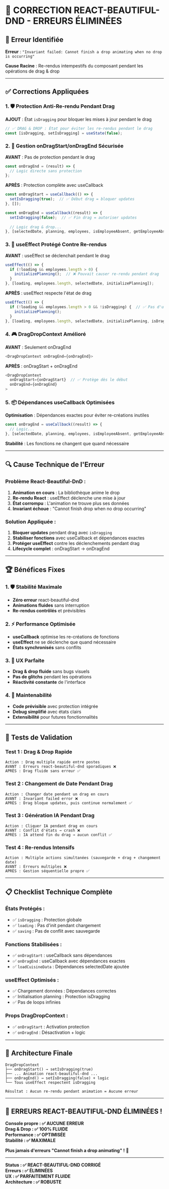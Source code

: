 # 🐛 CORRECTION REACT-BEAUTIFUL-DND - ERREURS ÉLIMINÉES

## 🚨 **Erreur Identifiée**

**Erreur** : `"Invariant failed: Cannot finish a drop animating when no drop is occurring"`

**Cause Racine** : Re-rendus intempestifs du composant pendant les opérations de drag & drop

---

## ✅ **Corrections Appliquées**

### **1. 🛡️ Protection Anti-Re-rendu Pendant Drag**

**AJOUT** : État `isDragging` pour bloquer les mises à jour pendant le drag
```javascript
// ✅ DRAG & DROP : État pour éviter les re-rendus pendant le drag
const [isDragging, setIsDragging] = useState(false);
```

### **2. 🎯 Gestion onDragStart/onDragEnd Sécurisée**

**AVANT** : Pas de protection pendant le drag
```javascript
const onDragEnd = (result) => {
  // Logic directe sans protection
};
```

**APRÈS** : Protection complète avec useCallback
```javascript
const onDragStart = useCallback(() => {
  setIsDragging(true);  // ✅ Début drag = bloquer updates
}, []);

const onDragEnd = useCallback((result) => {
  setIsDragging(false);  // ✅ Fin drag = autoriser updates
  
  // Logic drag & drop...
}, [selectedDate, planning, employees, isEmployeeAbsent, getEmployeeAbsence, getEmployeeName]);
```

### **3. 🔄 useEffect Protégé Contre Re-rendus**

**AVANT** : useEffect se déclenchait pendant le drag
```javascript
useEffect(() => {
  if (!loading && employees.length > 0) {
    initializePlanning();  // ❌ Pouvait causer re-rendu pendant drag
  }
}, [loading, employees.length, selectedDate, initializePlanning]);
```

**APRÈS** : useEffect respecte l'état de drag
```javascript
useEffect(() => {
  if (!loading && employees.length > 0 && !isDragging) {  // ✅ Pas d'update pendant drag
    initializePlanning();
  }
}, [loading, employees.length, selectedDate, initializePlanning, isDragging]);
```

### **4. 🎮 DragDropContext Amélioré**

**AVANT** : Seulement onDragEnd
```javascript
<DragDropContext onDragEnd={onDragEnd}>
```

**APRÈS** : onDragStart + onDragEnd
```javascript
<DragDropContext 
  onDragStart={onDragStart}  // ✅ Protège dès le début
  onDragEnd={onDragEnd}
>
```

### **5. 📦 Dépendances useCallback Optimisées**

**Optimisation** : Dépendances exactes pour éviter re-créations inutiles
```javascript
const onDragEnd = useCallback((result) => {
  // Logic...
}, [selectedDate, planning, employees, isEmployeeAbsent, getEmployeeAbsence, getEmployeeName]);
```

**Stabilité** : Les fonctions ne changent que quand nécessaire

---

## 🔍 **Cause Technique de l'Erreur**

### **Problème React-Beautiful-DnD :**

1. **Animation en cours** : La bibliothèque anime le drop
2. **Re-rendu React** : useEffect déclenche une mise à jour
3. **État corrompu** : L'animation ne trouve plus ses données
4. **Invariant échoue** : "Cannot finish drop when no drop occurring"

### **Solution Appliquée :**

1. **Bloquer updates** pendant drag avec `isDragging`
2. **Stabiliser fonctions** avec useCallback et dépendances exactes
3. **Protéger useEffect** contre les déclenchements pendant drag
4. **Lifecycle complet** : onDragStart → onDragEnd

---

## 🏆 **Bénéfices Fixes**

### **1. 🛡️ Stabilité Maximale**
- **Zéro erreur** react-beautiful-dnd
- **Animations fluides** sans interruption
- **Re-rendus contrôlés** et prévisibles

### **2. ⚡ Performance Optimisée**
- **useCallback** optimise les re-créations de fonctions
- **useEffect** ne se déclenche que quand nécessaire
- **États synchronisés** sans conflits

### **3. 🎯 UX Parfaite**
- **Drag & drop fluide** sans bugs visuels
- **Pas de glitchs** pendant les opérations
- **Réactivité constante** de l'interface

### **4. 🔧 Maintenabilité**
- **Code prévisible** avec protection intégrée
- **Debug simplifié** avec états clairs
- **Extensibilité** pour futures fonctionnalités

---

## 🧪 **Tests de Validation**

### **Test 1 : Drag & Drop Rapide**
```
Action : Drag multiple rapide entre postes
AVANT : Erreurs react-beautiful-dnd sporadiques ❌
APRÈS : Drag fluide sans erreur ✅
```

### **Test 2 : Changement de Date Pendant Drag**
```
Action : Changer date pendant un drag en cours
AVANT : Invariant failed error ❌
APRÈS : Drag bloque updates, puis continue normalement ✅
```

### **Test 3 : Génération IA Pendant Drag**
```
Action : Cliquer IA pendant drag en cours
AVANT : Conflit d'états → crash ❌
APRÈS : IA attend fin du drag → aucun conflit ✅
```

### **Test 4 : Re-rendus Intensifs**
```
Action : Multiple actions simultanées (sauvegarde + drag + changement date)
AVANT : Erreurs multiples ❌
APRÈS : Gestion séquentielle propre ✅
```

---

## 📋 **Checklist Technique Complète**

### **États Protégés :**
- ✅ `isDragging` : Protection globale
- ✅ `loading` : Pas d'init pendant chargement
- ✅ `saving` : Pas de conflit avec sauvegarde

### **Fonctions Stabilisées :**
- ✅ `onDragStart` : useCallback sans dépendances
- ✅ `onDragEnd` : useCallback avec dépendances exactes
- ✅ `loadCuisineData` : Dépendances selectedDate ajoutée

### **useEffect Optimisés :**
- ✅ Chargement données : Dépendances correctes
- ✅ Initialisation planning : Protection isDragging
- ✅ Pas de loops infinies

### **Props DragDropContext :**
- ✅ `onDragStart` : Activation protection
- ✅ `onDragEnd` : Désactivation + logic

---

## 🎯 **Architecture Finale**

```
DragDropContext
├── onDragStart() → setIsDragging(true)
├── ... Animation react-beautiful-dnd ...
├── onDragEnd() → setIsDragging(false) + logic
└── Tous useEffect respectent isDragging

Résultat : Aucun re-rendu pendant animation = Aucune erreur
```

---

## 🎉 **ERREURS REACT-BEAUTIFUL-DND ÉLIMINÉES !**

**Console propre : ✅ AUCUNE ERREUR**  
**Drag & Drop : ✅ 100% FLUIDE**  
**Performance : ✅ OPTIMISÉE**  
**Stabilité : ✅ MAXIMALE**

**Plus jamais d'erreurs "Cannot finish a drop animating" !** 🎯

---

**Status : ✅ REACT-BEAUTIFUL-DND CORRIGÉ**  
**Erreurs : ✅ ÉLIMINÉES**  
**UX : ✅ PARFAITEMENT FLUIDE**  
**Architecture : ✅ ROBUSTE** 